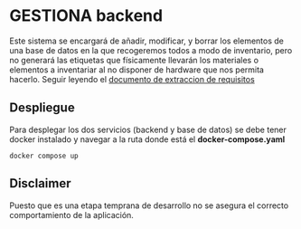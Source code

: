 # GESTIONA backend 

Este sistema se encargará de añadir, modificar, y borrar los elementos de una base de datos en la que recogeremos todos a modo de inventario, pero no generará las etiquetas que físicamente llevarán los materiales o elementos a inventariar al no disponer de hardware que nos permita hacerlo. Seguir leyendo el [documento de extraccion de requisitos](https://docs.google.com/document/d/1rboMuaQyziRRfbMhr1As2sXdRMfGw1Af3cIa1ZVOJnQ/edit?usp=sharing)



## Despliegue

Para desplegar los dos servicios (backend y base de datos) se debe tener docker instalado y navegar a la ruta donde está el __docker-compose.yaml__

`docker compose up`

## Disclaimer

Puesto que es una etapa temprana de desarrollo no se asegura el correcto comportamiento de la aplicación.
